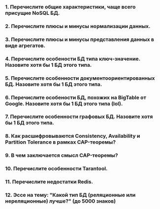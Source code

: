### 1. Перечислите общие характеристики, чаще всего присущие NoSQL БД.

### 2. Перечислите плюсы и минусы нормализации данных.

### 3. Перечислите плюсы и минусы представления данных в виде агрегатов.

### 4. Перечислите особености БД типа ключ-значение. Назовите хотя бы 1 БД этого типа.

### 5. Перечислите особенности документоориентированных БД. Назовите хотя бы 1 БД этого типа.

### 6. Перечислите особености БД, похожих на BigTable от Google. Назовите хотя бы 1 БД этого типа (lol).

### 7. Перечислите особенности графовых БД. Назовите хотя бы 1 БД этого типа.

### 8. Как расшифровываются Consistency, Availability и Partition Tolerance в рамках CAP-теоремы?

### 9. В чем заключается смысл CAP-теоремы?

### 10. Перечислите особенности Tarantool.

### 11. Перечислите недостатки Redis.

### 12. Эссе на тему: "Какой тип БД (реляционные или нереляционные) лучше?" (до 5000 знаков)
